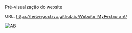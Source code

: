 Pré-visualização do website

URL: https://hebergustavo.github.io/Website_MyRestaurant/

![AB](https://github.com/heberGustavo/Websites/assets/44476616/fb001afb-aa4e-4ff7-81c2-c877e38a32af)
